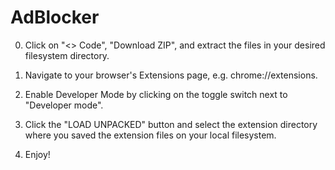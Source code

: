 # AdBlocker

0. Click on "<> Code", "Download ZIP", and extract the files in your desired filesystem directory.

1. Navigate to your browser's Extensions page, e.g. chrome://extensions.

2. Enable Developer Mode by clicking on the toggle switch next to "Developer mode".

3. Click the "LOAD UNPACKED" button and select the extension directory where you saved the extension files on your local filesystem.

4. Enjoy!
